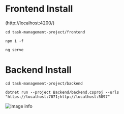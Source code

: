 # Frontend Install
(http://localhost:4200/)
```
cd task-management-project/frontend
```
```
npm i -f
```
```
ng serve
```

# Backend Install
```
cd task-management-project/backend
```
```
dotnet run --project Backend/backend.csproj --urls "https://localhost:7071;http://localhost:5097"
```

![image info](https://github.com/kudane/task-management-project/blob/main/ER.JPG)
